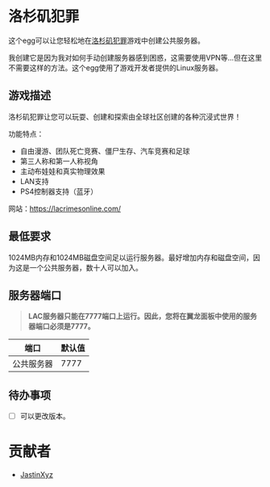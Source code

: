 # 洛杉矶犯罪
这个egg可以让您轻松地在[洛杉矶犯罪](https://play.google.com/store/apps/details?id=com.MA.LAC&hl=in&gl=US)游戏中创建公共服务器。

我创建它是因为我对如何手动创建服务器感到困惑，这需要使用VPN等...但在这里不需要这样的方法。这个egg使用了游戏开发者提供的Linux服务器。

## 游戏描述
洛杉矶犯罪让您可以玩耍、创建和探索由全球社区创建的各种沉浸式世界！

功能特点：
- 自由漫游、团队死亡竞赛、僵尸生存、汽车竞赛和足球
- 第三人称和第一人称视角
- 主动布娃娃和真实物理效果
- LAN支持
- PS4控制器支持（蓝牙）

网站：https://lacrimesonline.com/

## 最低要求
1024MB内存和1024MB磁盘空间足以运行服务器。最好增加内存和磁盘空间，因为这是一个公共服务器，数十人可以加入。

## 服务器端口

> **LAC服务器只能在7777端口上运行。因此，您将在翼龙面板中使用的服务器端口必须是7777。**

| 端口 | 默认值 |
|---|---|
| 公共服务器 | 7777 |

## 待办事项
- [ ] 可以更改版本。

# 贡献者
- [JastinXyz](https://github.com/JastinXyz) 